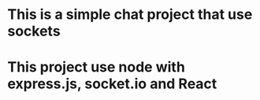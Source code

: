 # This is a simple chat project that use sockets

# This project use node with express.js, socket.io and React

